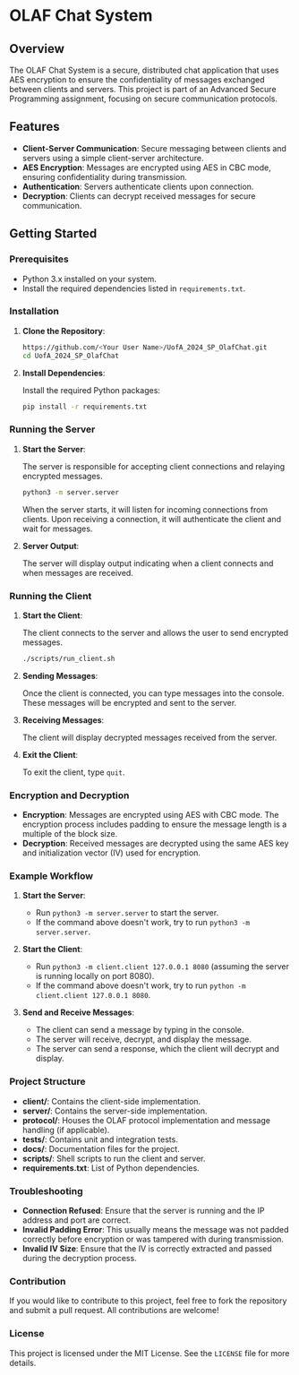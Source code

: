# OLAF Chat System

## Overview

The OLAF Chat System is a secure, distributed chat application that uses AES encryption to ensure the confidentiality of messages exchanged between clients and servers. This project is part of an Advanced Secure Programming assignment, focusing on secure communication protocols.

## Features

- **Client-Server Communication**: Secure messaging between clients and servers using a simple client-server architecture.
- **AES Encryption**: Messages are encrypted using AES in CBC mode, ensuring confidentiality during transmission.
- **Authentication**: Servers authenticate clients upon connection.
- **Decryption**: Clients can decrypt received messages for secure communication.

## Getting Started

### Prerequisites

- Python 3.x installed on your system.
- Install the required dependencies listed in `requirements.txt`.

### Installation

1. **Clone the Repository**:

   ```bash
   https://github.com/<Your User Name>/UofA_2024_SP_OlafChat.git
   cd UofA_2024_SP_OlafChat
   ```

2. **Install Dependencies**:

   Install the required Python packages:

   ```bash
   pip install -r requirements.txt
   ```

### Running the Server

1. **Start the Server**:

   The server is responsible for accepting client connections and relaying encrypted messages.

   ```bash
   python3 -m server.server
   ```

   When the server starts, it will listen for incoming connections from clients. Upon receiving a connection, it will authenticate the client and wait for messages.

2. **Server Output**:

   The server will display output indicating when a client connects and when messages are received.

### Running the Client

1. **Start the Client**:

   The client connects to the server and allows the user to send encrypted messages.

   ```bash
   ./scripts/run_client.sh
   ```

2. **Sending Messages**:

   Once the client is connected, you can type messages into the console. These messages will be encrypted and sent to the server.

3. **Receiving Messages**:

   The client will display decrypted messages received from the server.

4. **Exit the Client**:

   To exit the client, type `quit`.

### Encryption and Decryption

- **Encryption**: Messages are encrypted using AES with CBC mode. The encryption process includes padding to ensure the message length is a multiple of the block size.
- **Decryption**: Received messages are decrypted using the same AES key and initialization vector (IV) used for encryption.

### Example Workflow

1. **Start the Server**:
   - Run `python3 -m server.server` to start the server.
   - If the command above doesn't work, try to run `python3 -m server.server`.

2. **Start the Client**:
   - Run `python3 -m client.client 127.0.0.1 8080` (assuming the server is running locally on port 8080).
   - If the command above doesn't work, try to run `python -m client.client 127.0.0.1 8080`.

3. **Send and Receive Messages**:
   - The client can send a message by typing in the console.
   - The server will receive, decrypt, and display the message.
   - The server can send a response, which the client will decrypt and display.

### Project Structure

- **client/**: Contains the client-side implementation.
- **server/**: Contains the server-side implementation.
- **protocol/**: Houses the OLAF protocol implementation and message handling (if applicable).
- **tests/**: Contains unit and integration tests.
- **docs/**: Documentation files for the project.
- **scripts/**: Shell scripts to run the client and server.
- **requirements.txt**: List of Python dependencies.

### Troubleshooting

- **Connection Refused**: Ensure that the server is running and the IP address and port are correct.
- **Invalid Padding Error**: This usually means the message was not padded correctly before encryption or was tampered with during transmission.
- **Invalid IV Size**: Ensure that the IV is correctly extracted and passed during the decryption process.

### Contribution

If you would like to contribute to this project, feel free to fork the repository and submit a pull request. All contributions are welcome!

### License

This project is licensed under the MIT License. See the `LICENSE` file for more details.
